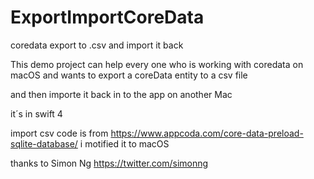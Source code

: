 # ExportImportCoreData
coredata export to .csv and import it back


This demo project can help every one who is working with coredata on macOS and wants to export a coreData entity to a csv file 

and then importe it back in to the app on another Mac

it´s in swift 4  

import csv code is from https://www.appcoda.com/core-data-preload-sqlite-database/  i motified it to macOS

thanks to Simon Ng
https://twitter.com/simonng
